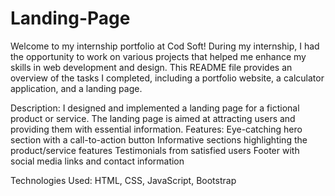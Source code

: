 # Landing-Page

Welcome to my internship portfolio at Cod Soft! During my internship, I had the opportunity to work on various projects that helped me enhance my skills in web development and design. This README file provides an overview of the tasks I completed, including a portfolio website, a calculator application, and a landing page.

Description: I designed and implemented a landing page for a fictional product or service. The landing page is aimed at attracting users and providing them with essential information.
Features:
Eye-catching hero section with a call-to-action button
Informative sections highlighting the product/service features
Testimonials from satisfied users
Footer with social media links and contact information


Technologies Used: HTML, CSS, JavaScript, Bootstrap

